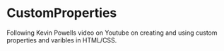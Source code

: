 # CustomProperties
Following Kevin Powells video on Youtube on creating and using custom properties and varibles in HTML/CSS.
